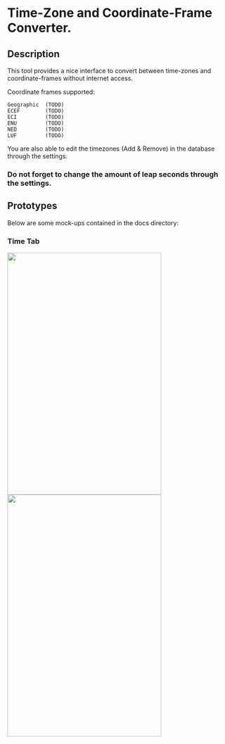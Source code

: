 # Time-Zone and Coordinate-Frame Converter.

## Description

This tool provides a nice interface to convert between time-zones and coordinate-frames without internet access.

Coordinate frames supported:
    
    Geographic  (TODO)
    ECEF        (TODO)
    ECI         (TODO)
    ENU         (TODO)
    NED         (TODO)
    LUF         (TODO)
    
You are also able to edit the timezones (Add & Remove) in the database through the settings.

### **Do not forget to change the amount of leap seconds through the settings.**

## Prototypes

Below are some mock-ups contained in the docs directory:

### Time Tab


<p float="left">
  <img src="https://github.com/Andrew9317/tzcf_converter/blob/main/docs/Time_Tab_Dark.svg" width="350" height="550" />
  <img src="https://github.com/Andrew9317/tzcf_converter/blob/main/docs/Time_Tab_Light.svg" width="350" height="550" />
</p>
